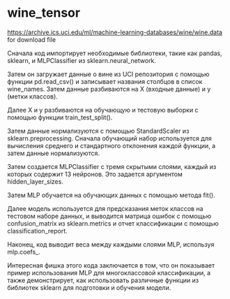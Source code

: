 # wine_tensor
https://archive.ics.uci.edu/ml/machine-learning-databases/wine/wine.data for download file 


Сначала код импортирует необходимые библиотеки, такие как pandas, sklearn, и MLPClassifier из sklearn.neural_network.

Затем он загружает данные о вине из UCI репозитория с помощью функции pd.read_csv() и записывает названия столбцов в список wine_names. Затем данные разбиваются на X (входные данные) и y (метки классов).

Далее X и y разбиваются на обучающую и тестовую выборки с помощью функции train_test_split().

Затем данные нормализуются с помощью StandardScaler из sklearn.preprocessing. Сначала обучающий набор используется для вычисления среднего и стандартного отклонения каждой функции, а затем данные нормализуются.

Затем создается MLPClassifier с тремя скрытыми слоями, каждый из которых содержит 13 нейронов. Это задается аргументом hidden_layer_sizes.

Затем MLP обучается на обучающих данных с помощью метода fit().

Далее модель используется для предсказания меток классов на тестовом наборе данных, и выводится матрица ошибок с помощью confusion_matrix из sklearn.metrics и отчет классификации с помощью classification_report.

Наконец, код выводит веса между каждыми слоями MLP, используя mlp.coefs_.

Интересная фишка этого кода заключается в том, что он показывает пример использования MLP для многоклассовой классификации, а также демонстрирует, как использовать различные функции из библиотек sklearn для подготовки и обучения модели.
